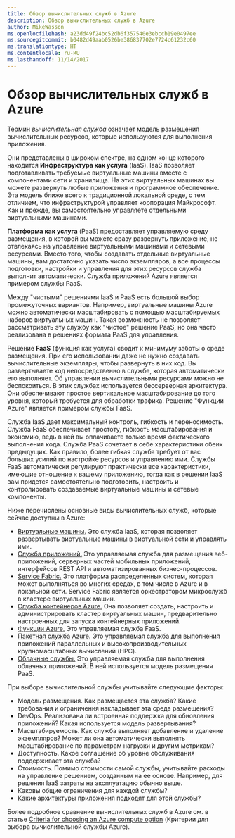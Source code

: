 ```yaml
---
title: Обзор вычислительных служб в Azure
description: Обзор вычислительных служб в Azure
author: MikeWasson
ms.openlocfilehash: a23dd49f24bc52db6f357540e3ebccb19e0497ee
ms.sourcegitcommit: b0482d49aab0526be386837702e7724c61232c60
ms.translationtype: HT
ms.contentlocale: ru-RU
ms.lasthandoff: 11/14/2017
---
```

# <a name="overview-of-azure-compute-options"></a>Обзор вычислительных служб в Azure

Термин *вычислительная служба* означает модель размещения вычислительных ресурсов, которые используются для выполнения приложения. 

Они представлены в широком спектре, на одном конце которого находится **Инфраструктура как услуга** (IaaS). IaaS позволяет подготавливать требуемые виртуальные машины вместе с компонентами сети и хранилища. На этих виртуальных машинах вы можете развернуть любые приложения и программное обеспечение. Эта модель ближе всего к традиционной локальной среде, с тем отличием, что инфраструктурой управляет корпорация Майкрософт. Как и прежде, вы самостоятельно управляете отдельными виртуальными машинами.  

**Платформа как услуга** (PaaS) предоставляет управляемую среду размещения, в которой вы можете сразу развернуть приложение, не отвлекаясь на управление виртуальными машинами и сетевыми ресурсами. Вместо того, чтобы создавать отдельные виртуальные машины, вам достаточно указать число экземпляров, а все процессы подготовки, настройки и управления для этих ресурсов служба выполнит автоматически. Служба приложений Azure является примером службы PaaS.

Между "чистыми" решениями IaaS и PaaS есть большой выбор промежуточных вариантов. Например, виртуальные машины Azure можно автоматически масштабировать с помощью масштабируемых наборов виртуальных машин. Такая возможность не позволяет рассматривать эту службу как "чистое" решение PaaS, но она часто реализована в решениях формата PaaS для управления.

Решение **FaaS** (функция как услуга) сводит к минимуму заботы о среде размещения. При его использовании даже не нужно создавать вычислительные экземпляры, чтобы развернуть в них код. Вы развертываете код непосредственно в службе, которая автоматически его выполняет. Об управлении вычислительными ресурсами можно не беспокоиться. В этих службах используется бессерверная архитектура. Они обеспечивают простое вертикальное масштабирование до того уровня, который требуется для обработки трафика. Решение "Функции Azure" является примером службы FaaS.

Служба IaaS дает максимальный контроль, гибкость и переносимость. Служба FaaS обеспечивает простоту, гибкость масштабирования и экономию, ведь в ней вы оплачиваете только время фактического выполнения кода. Служба PaaS сочетает в себе характеристики обеих предыдущих. Как правило, более гибкая служба требует от вас больших усилий по настройке ресурсов и управлению ими. Службы FaaS автоматически регулируют практически все характеристики, имеющие отношение к вашему приложению, тогда как в решении IaaS вам придется самостоятельно подготовить, настроить и контролировать создаваемые виртуальные машины и сетевые компоненты.

Ниже перечислены основные виды вычислительных служб, которые сейчас доступны в Azure:

- [Виртуальные машины.](/azure/virtual-machines/) Это служба IaaS, которая позволяет развертывать виртуальные машины в виртуальной сети и управлять ими.
- [Служба приложений.](/azure/app-service/app-service-value-prop-what-is) Это управляемая служба для размещения веб-приложений, серверных частей мобильных приложений, интерфейсов REST API и автоматизированных бизнес-процессов.
- [Service Fabric.](/azure/service-fabric/service-fabric-overview) Это платформа распределенных систем, которая может выполняться во многих средах, в том числе в Azure и в локальной сети. Service Fabric является оркестратором микрослужб в кластере виртуальных машин. 
- [Служба контейнеров Azure.](/azure/container-service/container-service-intro) Она позволяет создать, настроить и администрировать кластер виртуальных машин, предварительно настроенных для запуска контейнерных приложений.
- [Функции Azure.](/azure/azure-functions/functions-overview) Это управляемая служба FaaS.
- [Пакетная служба Azure.](/azure/batch/batch-technical-overview) Это управляемая служба для выполнения приложений параллельных и высокопроизводительных крупномасштабных вычислений (HPC).
- [Облачные службы.](/azure/cloud-services/cloud-services-choose-me) Это управляемая служба для выполнения облачных приложений. В ней используется модель размещения PaaS. 

При выборе вычислительной службы учитывайте следующие факторы:

- Модель размещения. Как размещается эта служба? Какие требования и ограничения накладывает эта среда размещения? 
- DevOps. Реализована ли встроенная поддержка для обновления приложений? Какая используется модель развертывания?
- Масштабируемость. Как служба выполняет добавление и удаление экземпляров? Может ли она автоматически выполнять масштабирование по параметрам нагрузки и другим метрикам? 
- Доступность. Какое соглашение об уровне обслуживания поддерживает эта служба? 
- Стоимость. Помимо стоимости самой службы, учитывайте расходы на управление решением, созданным на ее основе. Например, для решения IaaS затраты на эксплуатацию обычно выше.
- Каковы общие ограничения для каждой службы? 
- Какие архитектуры приложения подходят для этой службы? 

Более подробное сравнение вычислительных служб в Azure см. в статье [Criteria for choosing an Azure compute option](./compute-comparison.md) (Критерии для выбора вычислительной службы Azure).